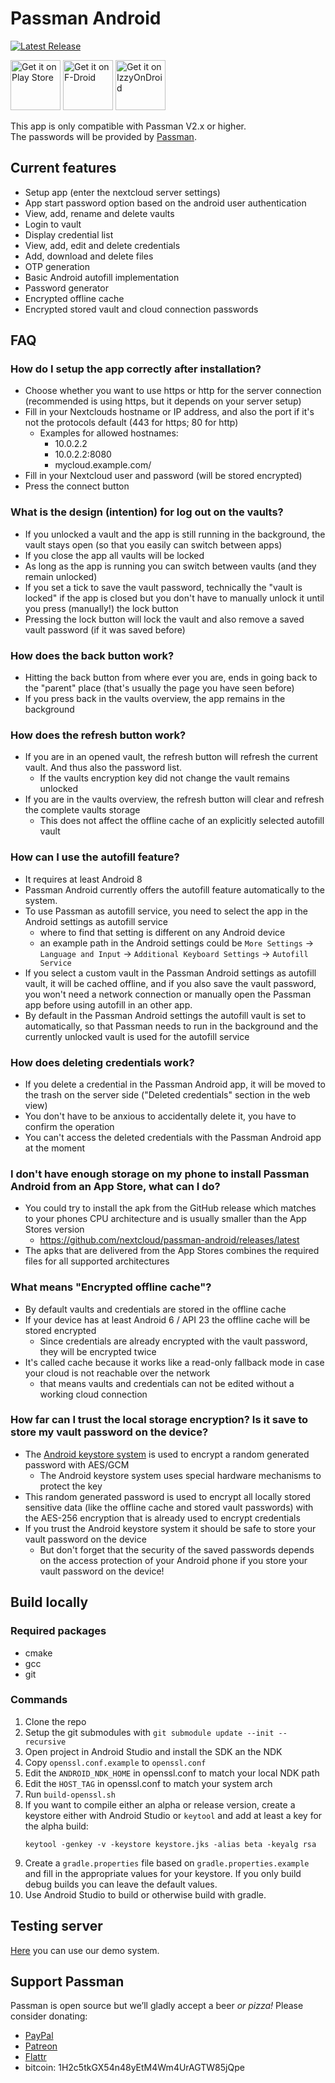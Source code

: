 # Passman Android

[![Latest Release](https://img.shields.io/github/v/tag/nextcloud/passman-android?label=latest+release&sort=semver)](https://github.com/nextcloud/passman-android/releases)

[<img src="https://play.google.com/intl/en_us/badges/images/generic/en_badge_web_generic.png"
alt="Get it on Play Store"
height="80">](https://play.google.com/store/apps/details?id=es.wolfi.app.passman.alpha)
[<img src="https://f-droid.org/badge/get-it-on.png"
alt="Get it on F-Droid"
height="80">](https://f-droid.org/app/es.wolfi.app.passman)
[<img src="https://gitlab.com/IzzyOnDroid/repo/-/raw/master/assets/IzzyOnDroid.png"
alt="Get it on IzzyOnDroid"
height="80">](https://apt.izzysoft.de/fdroid/index/apk/es.wolfi.app.passman)

This app is only compatible with Passman V2.x or higher.   
The passwords will be provided by [Passman](https://github.com/nextcloud/passman).

## Current features
- Setup app (enter the nextcloud server settings)
- App start password option based on the android user authentication
- View, add, rename and delete vaults
- Login to vault
- Display credential list
- View, add, edit and delete credentials
- Add, download and delete files
- OTP generation
- Basic Android autofill implementation
- Password generator
- Encrypted offline cache
- Encrypted stored vault and cloud connection passwords

## FAQ

### How do I setup the app correctly after installation?
- Choose whether you want to use https or http for the server connection (recommended is using https, but it depends on your server setup)
- Fill in your Nextclouds hostname or IP address, and also the port if it's not the protocols default (443 for https; 80 for http)
   - Examples for allowed hostnames:
      - 10.0.2.2
      - 10.0.2.2:8080
      - mycloud.example.com/
- Fill in your Nextcloud user and password (will be stored encrypted)
- Press the connect button

### What is the design (intention) for log out on the vaults?
- If you unlocked a vault and the app is still running in the background, the vault stays open (so that you easily can switch between apps)
- If you close the app all vaults will be locked
- As long as the app is running you can switch between vaults (and they remain unlocked)
- If you set a tick to save the vault password, technically the "vault is locked" if the app is closed but you don't have to manually unlock it until you press (manually!) the lock button
- Pressing the lock button will lock the vault and also remove a saved vault password (if it was saved before)

### How does the back button work?
- Hitting the back button from where ever you are, ends in going back to the "parent" place (that's usually the page you have seen before)
- If you press back in the vaults overview, the app remains in the background

### How does the refresh button work?
- If you are in an opened vault, the refresh button will refresh the current vault. And thus also the password list.
   - If the vaults encryption key did not change the vault remains unlocked
- If you are in the vaults overview, the refresh button will clear and refresh the complete vaults storage
   - This does not affect the offline cache of an explicitly selected autofill vault

### How can I use the autofill feature?
- It requires at least Android 8
- Passman Android currently offers the autofill feature automatically to the system.
- To use Passman as autofill service, you need to select the app in the Android settings as autofill service
   - where to find that setting is different on any Android device
   - an example path in the Android settings could be `More Settings` -> `Language and Input` -> `Additional Keyboard Settings` -> `Autofill Service`
- If you select a custom vault in the Passman Android settings as autofill vault, it will be cached offline, and if you also save the vault password, you won't need a network connection or manually open the Passman app  before using autofill in an other app.
- By default in the Passman Android settings the autofill vault is set to automatically, so that Passman needs to run in the background and the currently unlocked vault is used for the autofill service

### How does deleting credentials work?
- If you delete a credential in the Passman Android app, it will be moved to the trash on the server side ("Deleted credentials" section in the web view)
- You don't have to be anxious to accidentally delete it, you have to confirm the operation
- You can't access the deleted credentials with the Passman Android app at the moment

### I don't have enough storage on my phone to install Passman Android from an App Store, what can I do?
- You could try to install the apk from the GitHub release which matches to your phones CPU architecture and is usually smaller than the App Stores version
   - https://github.com/nextcloud/passman-android/releases/latest
- The apks that are delivered from the App Stores combines the required files for all supported architectures

### What means "Encrypted offline cache"?
- By default vaults and credentials are stored in the offline cache
- If your device has at least Android 6 / API 23 the offline cache will be stored encrypted
    - Since credentials are already encrypted with the vault password, they will be encrypted twice
- It's called cache because it works like a read-only fallback mode in case your cloud is not reachable over the network
    - that means vaults and credentials can not be edited without a working cloud connection

### How far can I trust the local storage encryption? Is it save to store my vault password on the device?
- The [Android keystore system](https://developer.android.com/training/articles/keystore) is used to encrypt a random generated password with AES/GCM
    - The Android keystore system uses special hardware mechanisms to protect the key
- This random generated password is used to encrypt all locally stored sensitive data (like the offline cache and stored vault passwords) with the AES-256 encryption that is already used to encrypt credentials
- If you trust the Android keystore system it should be safe to store your vault password on the device
    - But don't forget that the security of the saved passwords depends on the access protection of your Android phone if you store your vault password on the device!

## Build locally

### Required packages
- cmake
- gcc
- git

### Commands
1. Clone the repo
1. Setup the git submodules with `git submodule update --init --recursive`
1. Open project in Android Studio and install the SDK an the NDK
1. Copy `openssl.conf.example` to `openssl.conf`
1. Edit the `ANDROID_NDK_HOME` in openssl.conf to match your local NDK path
1. Edit the `HOST_TAG` in openssl.conf to match your system arch
1. Run `build-openssl.sh`
1. If you want to compile either an alpha or release version, create a keystore either
   with Android Studio or `keytool` and add at least a key for the alpha build:
    ```
    keytool -genkey -v -keystore keystore.jks -alias beta -keyalg rsa
    ```
1. Create a `gradle.properties` file based on `gradle.properties.example` and fill in the
   appropriate values for your keystore. If you only build debug builds you can leave
   the default values.
1. Use Android Studio to build or otherwise build with gradle.

## Testing server
[Here](https://demo.passman.cc/) you can use our demo system.

## Support Passman
Passman is open source but we’ll gladly accept a beer *or pizza!* Please consider donating:
* [PayPal](https://www.paypal.com/cgi-bin/webscr?cmd=_s-xclick&hosted_button_id=6YS8F97PETVU2)
* [Patreon](https://www.patreon.com/user?u=4833592)
* [Flattr](https://flattr.com/@passman)
* bitcoin: 1H2c5tkGX54n48yEtM4Wm4UrAGTW85jQpe

